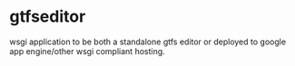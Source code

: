 gtfseditor
==========

wsgi application to be both a standalone gtfs editor or deployed to google app engine/other wsgi compliant hosting.